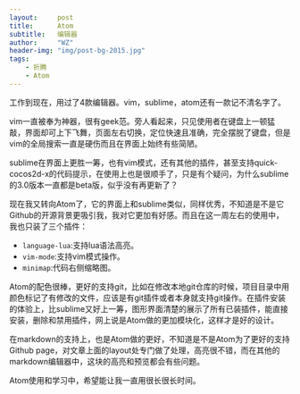 ```yaml
---
layout:     post
title:      Atom
subtitle:   编辑器
author:     "WZ"
header-img: "img/post-bg-2015.jpg"
tags:
    - 折腾
    - Atom
---
```

工作到现在，用过了4款编辑器。vim，sublime，atom还有一款记不清名字了。

vim一直被奉为神器，很有geek范。旁人看起来，只见使用者在键盘上一顿猛敲，界面却可上下飞舞，页面左右切换，定位快速且准确，完全摆脱了键盘，但是vim的全局搜索一直是硬伤而且在界面上始终有些简陋。

sublime在界面上更胜一筹，也有vim模式，还有其他的插件，甚至支持quick-cocos2d-x的代码提示，在使用上也是很顺手了，只是有个疑问，为什么sublime的3.0版本一直都是beta版，似乎没有再更新了？

现在我又转向Atom了，它的界面上和sublime类似，同样优秀，不知道是不是它Github的开源背景更吸引我，我对它更加有好感。而且在这一周左右的使用中，我也只装了三个插件：

* `language-lua`:支持lua语法高亮。
* `vim-mode`:支持vim模式操作。
* `minimap`:代码右侧缩略图。

Atom的配色很棒，更好的支持git，比如在修改本地git仓库的时候，项目目录中用颜色标记了有修改的文件，应该是有git插件或者本身就支持git操作。在插件安装的体验上，比sublime又好上一筹，图形界面清楚的展示了所有已装插件，能直接安装，删除和禁用插件，网上说是Atom做的更加模块化，这样才是好的设计。

在markdown的支持上，也是Atom做的更好，不知道是不是Atom为了更好的支持Github page，对文章上面的layout处专门做了处理，高亮很不错，而在其他的markdown编辑器中，这块的高亮和预览都会有些问题。

Atom使用和学习中，希望能让我一直用很长很长时间。
